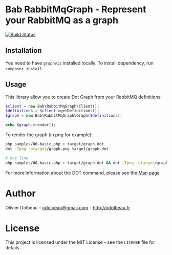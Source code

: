 # Bab RabbitMqGraph - Represent your RabbitMQ as a graph

[![Build Status](https://travis-ci.org/odolbeau/rabbitmq-graph.png)](https://travis-ci.org/odolbeau/rabbitmq-graph)

## Installation

You need to have `graphviz` installed locally.
To install dependency, run `composer install`.

## Usage

This library allow you to create Dot Graph from your RabbitMQ definitions:

```php
$client = new Bab\RabbitMqGraph\Client();
$definitions = $client->getDefinitions();
$graph = new Bab\RabbitMqGraph\Graph($definitions);

echo $graph->render();
```

To render the graph (in png for example):

```bash
php samples/00-basic.php > target/graph.dot
dot -Tpng -otarget/graph.png target/graph.dot

# One line
php samples/00-basic.php > target/graph.dot && dot -Tpng -otarget/graph.png target/graph.dot && open target/graph.png
```

For more information about the DOT command, please see the
[Man page](http://www.graphviz.org/cgi-bin/man?dot)

# Author

Olivier Dolbeau - <odolbeau@gmail.com> - <http://odolbeau.fr><br />

# License

This project is licensed under the MIT License - see the `LICENSE` file for
details.
